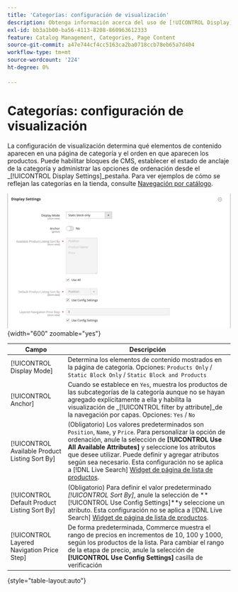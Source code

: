 ```yaml
---
title: 'Categorías: configuración de visualización'
description: Obtenga información acerca del uso de [!UICONTROL Display] configuración para definir qué elementos de contenido aparecen en una página de categoría y el orden en que aparecen los productos.
exl-id: bb3a1b00-ba56-4113-8208-860963612333
feature: Catalog Management, Categories, Page Content
source-git-commit: a47e744cf4cc5163ca2ba0718ccb78eb65a7d404
workflow-type: tm+mt
source-wordcount: '224'
ht-degree: 0%

---
```


# Categorías: configuración de visualización

La configuración de visualización determina qué elementos de contenido aparecen en una página de categoría y el orden en que aparecen los productos. Puede habilitar bloques de CMS, establecer el estado de anclaje de la categoría y administrar las opciones de ordenación desde el _[!UICONTROL Display Settings]_pestaña. Para ver ejemplos de cómo se reflejan las categorías en la tienda, consulte [Navegación por catálogo](navigation.md).

![Configuración de visualización para categorías](./assets/category-display-settings.png){width="600" zoomable="yes"}

| Campo | Descripción |
|--- |--- |
| [!UICONTROL Display Mode] | Determina los elementos de contenido mostrados en la página de categoría. Opciones: `Products Only` / `Static Block Only` / `Static Block and Products` |
| [!UICONTROL Anchor] | Cuando se establece en `Yes`, muestra los productos de las subcategorías de la categoría aunque no se hayan agregado explícitamente a ella y habilita la visualización de _[!UICONTROL filter by attribute]_de la navegación por capas. Opciones: `Yes` / `No` |
| [!UICONTROL Available Product Listing Sort By] | (Obligatorio) Los valores predeterminados son `Position`, `Name`, y `Price`. Para personalizar la opción de ordenación, anule la selección de **[!UICONTROL Use All Available Attributes]** y seleccione los atributos que desee utilizar. Puede definir y agregar atributos según sea necesario. Esta configuración no se aplica a [!DNL Live Search] [Widget de página de lista de productos](https://experienceleague.adobe.com/en/docs/commerce-merchant-services/live-search/live-search-storefront/plp-styling). |
| [!UICONTROL Default Product Listing Sort By] | (Obligatorio) Para definir el valor predeterminado _[!UICONTROL Sort By]_, anule la selección de **[!UICONTROL Use Config Settings]**y seleccione un atributo. Esta configuración no se aplica a [!DNL Live Search] [Widget de página de lista de productos](https://experienceleague.adobe.com/en/docs/commerce-merchant-services/live-search/live-search-storefront/plp-styling). |
| [!UICONTROL Layered Navigation Price Step] | De forma predeterminada, Commerce muestra el rango de precios en incrementos de 10, 100 y 1000, según los productos de la lista. Para cambiar el rango de la etapa de precio, anule la selección de **[!UICONTROL Use Config Settings]** casilla de verificación |

{style="table-layout:auto"}
